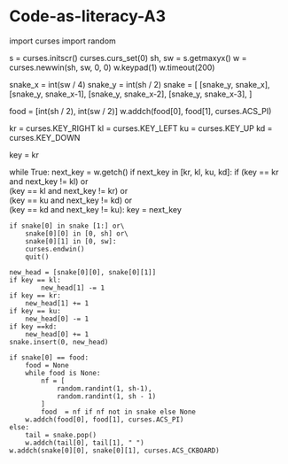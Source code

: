 # Code-as-literacy-A3
import curses
import random

s = curses.initscr()
curses.curs_set(0)
sh, sw = s.getmaxyx()
w = curses.newwin(sh, sw, 0, 0)
w.keypad(1)
w.timeout(200)


snake_x = int(sw / 4)
snake_y = int(sh / 2)
snake = [
    [snake_y, snake_x],
    [snake_y, snake_x-1],
    [snake_y, snake_x-2],
    [snake_y, snake_x-3],
]


food = [int(sh / 2), int(sw / 2)]
w.addch(food[0], food[1], curses.ACS_PI)


kr = curses.KEY_RIGHT
kl = curses.KEY_LEFT
ku = curses.KEY_UP
kd = curses.KEY_DOWN

key = kr

while True:
    next_key = w.getch()
    if next_key in [kr, kl, ku, kd]:
        if (key == kr and next_key != kl) or\
            (key == kl and next_key != kr) or\
                (key == ku and next_key != kd) or\
                (key == kd and next_key != ku):
            key = next_key


    if snake[0] in snake [1:] or\
        snake[0][0] in [0, sh] or\
        snake[0][1] in [0, sw]:
        curses.endwin()
        quit()

    new_head = [snake[0][0], snake[0][1]]
    if key == kl:
            new_head[1] -= 1
    if key == kr:
        new_head[1] += 1
    if key == ku:
        new_head[0] -= 1
    if key ==kd:
        new_head[0] += 1
    snake.insert(0, new_head)

    if snake[0] == food:
        food = None
        while food is None:
            nf = [
                random.randint(1, sh-1),
                random.randint(1, sh - 1)
            ]
            food  = nf if nf not in snake else None
        w.addch(food[0], food[1], curses.ACS_PI)
    else:
        tail = snake.pop()
        w.addch(tail[0], tail[1], " ")
    w.addch(snake[0][0], snake[0][1], curses.ACS_CKBOARD)
